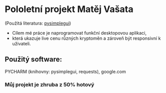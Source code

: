 
# Pololetní projekt Matěj Vašata
(Použitá literatura: [pysimplegui](https://pysimplegui.readthedocs.io/))
- Cílem mé práce je naprogramovat funkční desktopovou aplikaci, 
- která ukazuje live cenu různých kryptoměn a zároveň být responsivní k uživateli.
## Použitý software:
PYCHARM (knihovny: pysimplegui, requests), google.com
### Můj projekt je zhruba z 50% hotový
